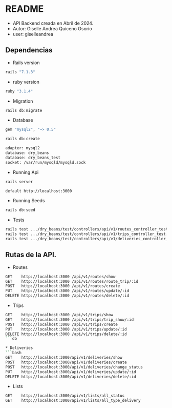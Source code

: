 
# README 

- API Backend creada en Abril de 2024.
- Autor: Giselle Andrea Quiceno Osorio
- user: giselleandrea

## Dependencias 

* Rails version 
```bash
rails "7.1.3"
```
* ruby version
```bash
ruby "3.1.4"
```
* Migration
```bash
rails db:migrate
```
* Database
```bash
gem "mysql2", "~> 0.5"

rails db:create

adapter: mysql2
database: dry_beans
database: dry_beans_test
socket: /var/run/mysqld/mysqld.sock

```
* Running Api
```bash
rails server

default http://localhost:3000 

```
* Running Seeds 
```bash
rails db:seed
```

* Tests
```bash
rails test .../dry_beans/test/controllers/api/v1/routes_controller_test.rb
rails test .../dry_beans/test/controllers/api/v1/trips_controller_test.rb
rails test .../dry_beans/test/controllers/api/v1/deliveries_controller_test.rb

```

## Rutas de la API.

* Routes
```bash
GET    http://localhost:3000 /api/v1/routes/show
GET    http://localhost:3000 /api/v1/routes/route_trip/:id
POST   http://localhost:3000 /api/v1/routes/create
PUT    http://localhost:3000 /api/v1/routes/update/:id
DELETE http://localhost:3000 /api/v1/routes/delete/:id
```

* Trips
```bash
GET    http://localhost:3000 /api/v1/trips/show
GET    http://localhost:3000 /api/v1/trips/trip_show/:id
POST   http://localhost:3000 /api/v1/trips/create
PUT    http://localhost:3000 /api/v1/trips/update/:id
DELETE http://localhost:3000 /api/v1/trips/delete/:id
```db

* Deliveries
```bash
GET    http://localhost:3000/api/v1/deliveries/show
POST   http://localhost:3000/api/v1/deliveries/create
POST   http://localhost:3000/api/v1/deliveries/change_status
PUT    http://localhost:3000/api/v1/deliveries/update/:id
DELETE http://localhost:3000/api/v1/deliveries/delete/:id
```

* Lists
```bash
GET    http://localhost:3000/api/v1/lists/all_status
GET    http://localhost:3000/api/v1/lists/all_type_delivery
```




